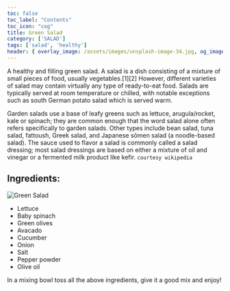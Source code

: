 ```yaml
---
toc: false
toc_label: "Contents"
toc_icon: "cog"
title: Green Salad
category: ['SALAD']
tags: ['salad', 'healthy']
header: { overlay_image: /assets/images/unsplash-image-34.jpg, og_image: 'https://3.bp.blogspot.com/-eDWAkEHH4rk/W2SimF3Q93I/AAAAAAAAnmQ/SkVChnB6g-UQN1SA_EdBMMIPmKmCg3yVgCLcBGAs/s1600/20180730_140626.jpg', caption: 'Photo credit: [**Unsplash**](https://unsplash.com)' }
---
```


A healthy and filling green salad. A salad is a dish consisting of a mixture of small pieces of food, usually vegetables.[1][2] However, different varieties of salad may contain virtually any type of ready-to-eat food. Salads are typically served at room temperature or chilled, with notable exceptions such as south German potato salad which is served warm.

Garden salads use a base of leafy greens such as lettuce, arugula/rocket, kale or spinach; they are common enough that the word salad alone often refers specifically to garden salads. Other types include bean salad, tuna salad, fattoush, Greek salad, and Japanese sōmen salad (a noodle-based salad). The sauce used to flavor a salad is commonly called a salad dressing; most salad dressings are based on either a mixture of oil and vinegar or a fermented milk product like kefir. `courtesy wikipedia`

## Ingredients:

![Green Salad](https://3.bp.blogspot.com/-eDWAkEHH4rk/W2SimF3Q93I/AAAAAAAAnmQ/SkVChnB6g-UQN1SA_EdBMMIPmKmCg3yVgCLcBGAs/s1600/20180730_140626.jpg)

- Lettuce
- Baby spinach
- Green olives
- Avacado
- Cucumber
- Onion
- Salt
- Pepper powder
- Olive oil

In a mixing bowl toss all the above ingredients, give it a good mix and enjoy!
